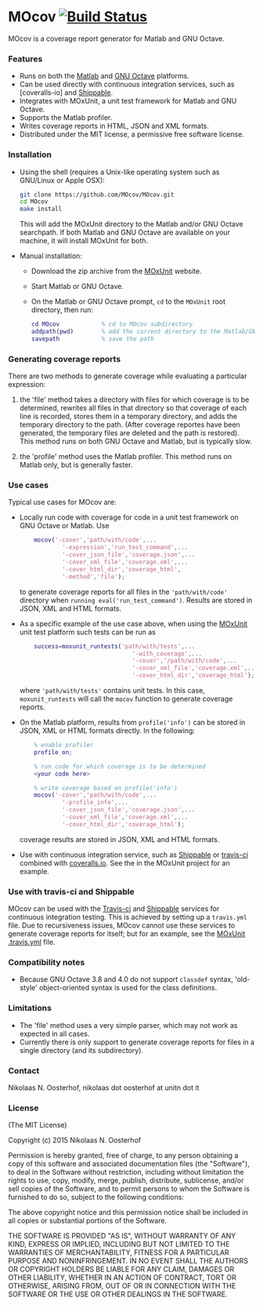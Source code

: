 # MOcov [![Build Status](https://travis-ci.org/MOcov/MOcov.svg?branch=master)](https://travis-ci.org/MOcov/MOcov)

MOcov is a coverage report generator for Matlab and GNU Octave.


### Features

- Runs on both the [Matlab] and [GNU Octave] platforms.
- Can be used directly with continuous integration services, such as [coveralls-io] and [Shippable].
- Integrates with MOxUnit, a unit test framework for Matlab and GNU Octave.
- Supports the Matlab profiler.
- Writes coverage reports in HTML, JSON and XML formats.
- Distributed under the MIT license, a permissive free software license.


### Installation

- Using the shell (requires a Unix-like operating system such as GNU/Linux or Apple OSX):

    ```bash
    git clone https://github.com/MOcov/MOcov.git
    cd MOcov
    make install
    ```
    This will add the MOxUnit directory to the Matlab and/or GNU Octave searchpath. If both Matlab and GNU Octave are available on your machine, it will install MOxUnit for both.

- Manual installation:

    + Download the zip archive from the [MOxUnit] website.
    + Start Matlab or GNU Octave.
    + On the Matlab or GNU Octave prompt, `cd` to the `MOxUnit` root directory, then run:
    
        ```matlab
        cd MOcov            % cd to MOcov subdirectory
        addpath(pwd)        % add the current directory to the Matlab/GNU Octave path
        savepath            % save the path
        ```


### Generating coverage reports

There are two methods to generate coverage while evaluating a particular expression:

1) the 'file' method takes a directory with files for which coverage is to be determined, rewrites all files in that directory so that coverage of each line is recorded, stores them in a temporary directory, and adds the temporary directory to the path. (After coverage reportes have been generated, the temporary files are deleted and the path is restored). This method runs on both GNU Octave and Matlab, but is typically slow.

2) the 'profile' method uses the Matlab profiler. This method runs on Matlab only, but is generally faster.


### Use cases

Typical use cases for MOcov are:

-   Locally run code with coverage for code in a unit test framework on GNU Octave or Matlab. Use

    ```matlab    
        mocov('-cover','path/with/code',...
                '-expression','run_test_command',...
                '-cover_json_file','coverage.json',...
                '-cover_xml_file','coverage.xml',...
                '-cover_html_dir','coverage_html',
                '-method','file');
    ```

    to generate coverage reports for all files in the `'path/with/code'` directory when `running eval('run_test_command')`. Results are stored in JSON, XML and HTML formats.

-   As a specific example of the use case above, when using the [MOxUnit] unit test platform such tests can be run as

    ```matlab
        success=moxunit_runtests('path/with/tests',...
                                    '-with_coverage',...
                                    '-cover','/path/with/code',...
                                    '-cover_xml_file','coverage.xml',...
                                    '-cover_html_dir','coverage_html');
    ```

    where `'path/with/tests'` contains unit tests. In this case, `moxunit_runtests` will call the `mocov` function to generate coverage reports.

-   On the Matlab platform, results from `profile('info')` can be stored in JSON, XML or HTML formats directly. In the following:

    ```matlab
        % enable profiler
        profile on;

        % run code for which coverage is to be determined
        <your code here>

        % write coverage based on profile('info')
        mocov('-cover','path/with/code',...
                '-profile_info',...
                '-cover_json_file','coverage.json',...
                '-cover_xml_file','coverage.xml',...
                '-cover_html_dir','coverage_html');
    ```

    coverage results are stored in JSON, XML and HTML formats.

-   Use with continuous integration service, such as [Shippable] or [travis-ci] combined with [coveralls.io]. See the  in the MOxUnit project for an example.


### Use with travis-ci and Shippable
MOcov can be used with the [Travis-ci] and [Shippable] services for continuous integration testing. This is achieved by setting up a `travis.yml` file. Due to recursiveness issues, MOcov cannot use these services to generate coverage reports for itself; but for an example, see the [MOxUnit .travis.yml] file.


### Compatibility notes
- Because GNU Octave 3.8 and 4.0 do not support `classdef` syntax, 'old-style' object-oriented syntax is used for the class definitions. 


### Limitations
- The 'file' method uses a very simple parser, which may not work as expected in all cases.
- Currently there is only support to generate coverage reports for files in a single directory (and its subdirectory).


### Contact
Nikolaas N. Oosterhof, nikolaas dot oosterhof at unitn dot it


### License

(The MIT License)

Copyright (c) 2015 Nikolaas N. Oosterhof

Permission is hereby granted, free of charge, to any person obtaining
a copy of this software and associated documentation files (the
"Software"), to deal in the Software without restriction,
including without limitation the rights to use, copy, modify, merge,
publish, distribute, sublicense, and/or sell copies of the Software,
and to permit persons to whom the Software is furnished to do so,
subject to the following conditions:

The above copyright notice and this permission notice shall be
included in all copies or substantial portions of the Software.

THE SOFTWARE IS PROVIDED "AS IS", WITHOUT WARRANTY OF ANY KIND,
EXPRESS OR IMPLIED, INCLUDING BUT NOT LIMITED TO THE WARRANTIES OF
MERCHANTABILITY, FITNESS FOR A PARTICULAR PURPOSE AND NONINFRINGEMENT.
IN NO EVENT SHALL THE AUTHORS OR COPYRIGHT HOLDERS BE LIABLE FOR ANY
CLAIM, DAMAGES OR OTHER LIABILITY, WHETHER IN AN ACTION OF CONTRACT,
TORT OR OTHERWISE, ARISING FROM, OUT OF OR IN CONNECTION WITH THE
SOFTWARE OR THE USE OR OTHER DEALINGS IN THE SOFTWARE.



[GNU Octave]: http://www.gnu.org/software/octave/
[Matlab]: http://www.mathworks.com/products/matlab/
[MOxUnit]: https://github.com/MOxUnit/MOxUnit
[MOxUnit .travis.yml]: https://github.com/MOxUnit/MOxUnit/blob/master/.travis.yml
[Travis-ci]: https://travis-ci.org
[coveralls.io]: https://coveralls.io/
[travis.yml configuration file]: https://docs.travis-ci.com/user/customizing-the-build/
[Shippable]: https://shippable.com


